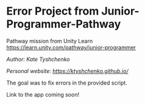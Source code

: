 # Error Project from Junior-Programmer-Pathway
Pathway mission from Unity Learn  
https://learn.unity.com/pathway/junior-programmer

_Author: Kate Tyshchenko_  

_Personal website: https://ktyshchenko.github.io/_

The goal was to fix errors in the provided script.

Link to the app coming soon!
